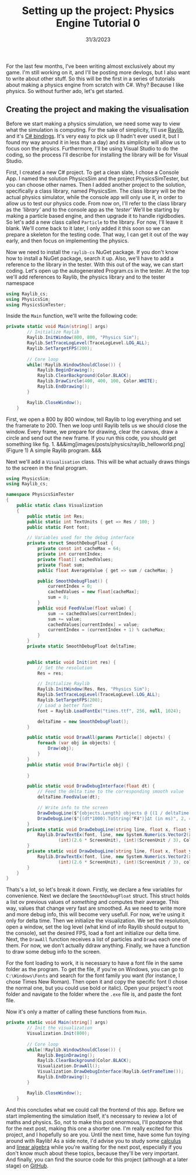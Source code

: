 ﻿---
title: "Setting up the project: Physics Engine Tutorial 0"
date: "31/3/2023"
cover_image: "images/posts/physics/sim0_cover.png"
tags: ["physics", "simulation", "tutorial"]
excerpt: "We'll start working on a physics engine to explore the wonderfull world of dynamics and mechanics!"
---

For the last few months, I've been writing almost exclusively about my game. I'm still working on it, and I'll be posting more devlogs, but I also want to write about other stuff. So this will be the first in a series of tutorials about making a physics engine from scratch with C#. Why? Because I like physics. So without further ado, let's get started.

## Creating the project and making the visualisation
Before we start making a physics simulation, we need some way to view what the simulation is computing. For the sake of simplicity, I'll use [Raylib](https://www.raylib.com/index.html), and it's [C# bindings](https://github.com/ChrisDill/Raylib-cs). It's very easy to pick up (I hadn't ever used it, but I found my way around it in less than a day) and its simplicity will allow us to focus oon the physics. Furthermore, I'll be using Visual Studio to do the coding, so the process I'll describe for installing the library will be for Visual Studio.

First, I created a new C# project. To get a clean slate, I chose a Console App. I named the solution PhysicsSim and the project PhysicsSimTester, but you can choose other names. Then I added another project to the solution, specifically a class library, named PhysicsSim. The class library will be the actual physics simulator, while the console app will only use it, in order to allow us to test our physics code. From now on, I'll refer to the class library as the *'library'* and to the console app as the *'tester'* We'll be starting by making a particle based engine, and then upgrade it to handle rigidbodies. So let's add a new class called ``Particle`` to the library. For now, I'll leave it blank. We'll come back to it later, I only added it this soon so we can prepare a skeleton for the testing code. That way, I can get it out of the way early, and then focus on implementing the physics.

Now we need to install the ``raylib-cs`` NuGet package. If you don't know how to install a NuGet package, search it up. Also, we'll have to add a reference to the library in the tester. With this out of the way, we can start coding. Let's open up the autogenerated Program.cs in the tester. At the top we'll add references to Raylib, the physics library and to the tester namespace
```cs showLineNumbers
using Raylib_cs;
using PhysicsSim;
using PhysicsSimTester;
```

Inside the ``Main`` function, we'll write the following code:
```cs showLineNumbers
private static void Main(string[] args) 
        // Initialize Raylib
        Raylib.InitWindow(800, 800, "Physics Sim");
        Raylib.SetTraceLogLevel(TraceLogLevel.LOG_ALL);
        Raylib.SetTargetFPS(200);
        
        // Core loop
        while(!Raylib.WindowShouldClose()) {
            Raylib.BeginDrawing();
            Raylib.ClearBackground(Color.BLACK);
            Raylib.DrawCircle(400, 400, 100, Color.WHITE);
            Raylib.EndDrawing();
        }

        Raylib.CloseWindow();
    }
```

First, we open a 800 by 800 window, tell Raylib to log everything and set the framerate to 200. Then we loop until Raylib tells us we should close the window. Every frame, we prepare for drawing, clear the canvas, draw a circle and send out the new frame. If you run this code, you should get something like fig. 1.
&&&img[images/posts/physics/raylib_helloworld.png](Figure 1) A simple Raylib program.
&&&

Next we'll add a ``Visualisation`` class. This will be what actually draws things to the screen in the final program.
```cs showLineNumbers
using PhysicsSim;
using Raylib_cs;

namespace PhysicsSimTester
{
    public static class Visualization
    {
        public static int Res;
        public static int TextUnits { get => Res / 100; }
        public static Font font;

        // Variables used for the debug interface
        private struct SmoothDebugFloat {
            private const int cacheMax = 64;
            private int currentIndex;
            private float[] cachedValues;
            private float sum;
            public float AverageValue { get => sum / cacheMax; }

            public SmoothDebugFloat() {
                currentIndex = 0;
                cachedValues = new float[cacheMax];
                sum = 0;
            }
            public void FeedValue(float value) {
                sum -= cachedValues[currentIndex];
                sum += value;
                cachedValues[currentIndex] = value;
                currentIndex = (currentIndex + 1) % cacheMax;
            }
        }
        private static SmoothDebugFloat deltaTime;

        
        public static void Init(int res) {
            // Set the resolution
            Res = res;

            // Initialize Raylib
            Raylib.InitWindow(Res, Res, "Physics Sim");
            Raylib.SetTraceLogLevel(TraceLogLevel.LOG_ALL);
            Raylib.SetTargetFPS(200);
            // Load a better font
            font = Raylib.LoadFontEx("times.ttf", 256, null, 1024);

            deltaTime = new SmoothDebugFloat();
        }

        public static void DrawAll(params Particle[] objects) {
            foreach (var obj in objects) {
                Draw(obj);
            }
        }
        public static void Draw(Particle obj) {
            
        }

        public static void DrawDebugInterface(float dt) {
            // Feed the delta time to the corresponding smooth value
            deltaTime.FeedValue(dt);

            // Write info to the screen
            DrawDebugLine($"{objects.Length} objects @ {(1 / deltaTime.AverageValue).ToString("F0")} FPS", 2, 2);
            DrawDebugLine($"{(dt*1000).ToString("F4")}Δt (in ms)", 2, 4);
        }
        private static void DrawDebugLine(string line, float x, float y) {
            Raylib.DrawTextEx(font, line, new System.Numerics.Vector2(x * ScreenUnit, y * ScreenUnit),
                    (int)(2.6 * ScreenUnit), (int)(ScreenUnit / 3), Color.RAYWHITE);
        }
        private static void DrawDebugLine(string line, float x, float y, Color color) {
            Raylib.DrawTextEx(font, line, new System.Numerics.Vector2(x * ScreenUnit, y * ScreenUnit),
                    (int)(2.6 * ScreenUnit), (int)(ScreenUnit / 3), color);
        }
    }
}

```

Thats's a lot, so let's break it down. Firstly, we declare a few variables for convenience. Next we declare the ``SmoothDebugFloat`` struct. This struct holds a list ov previous values of *something* and computes their average. This way, values that change very fast are smoothed. As we need to write more and more debug info, this will become very usefull. For now, we're using it only for delta time. Then we initialize the visualization. We set the resolution, open a window, set the log level (what kind of info Raylib should output to the console), set the desired FPS, load a font ant initialize our delta time. Next, the ``DrawAll`` function receives a list of particles and ``Draw``s each one of them. For now, we don't actually ddraw anything. Finally, we have a function to draw some debug info to the screen.

For the font loading to work, it is necessary to have a font file in the same folder as the program. To get the file, if you're on Windows, you can go to ``C:\Windows\Fonts`` and search for the font family you want (for instance, I chose Times New Roman). Then open it and copy the specific font (I chose the normal one, but you could use bold or italic). Open your project's root folder and navigate to the folder where the ``.exe`` file is, and paste the font file.

Now it's only a matter of calling these functions from ``Main``.
```cs showLineNumbers
private static void Main(string[] args) 
        // Init the visualization
        Visualization.Init(800);
        
        // Core loop
        while(!Raylib.WindowShouldClose()) {
            Raylib.BeginDrawing();
            Raylib.ClearBackground(Color.BLACK);
            Visualization.DrawAll();
            Visualization.DrawDebugInterface(Raylib.GetFrameTime());
            Raylib.EndDrawing();
        }

        Raylib.CloseWindow();
    }
```

And this concludes what we could call the frontend of this app. Before we start implementing the simulation itself, it's necessary to review a lot of maths and physics. So, not to make this post enormous, I'll postpone that for the next post, making this one a shorter one. I'm really excited for this project, and I hopefully so are you. Until the next time, have some fun toying around with Raylib! As a side note, I'd advise you to study some [calculus](https://youtube.com/playlist?list=PLZHQObOWTQDMsr9K-rj53DwVRMYO3t5Yr) and [linear algebra](https://youtube.com/playlist?list=PLZHQObOWTQDPD3MizzM2xVFitgF8hE_ab) while you're waiting for the next post, especially if you don't know much about these topics, because they'll be very important. And finally, you can find the source code for this project (although at a later stage) on [GitHub](https://github.com/levimcgomes/PhysicsSim).